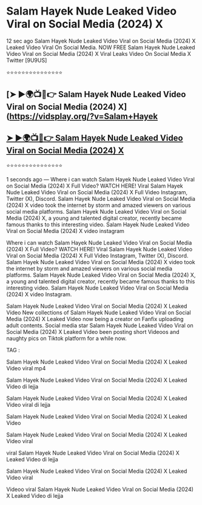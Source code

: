﻿# Salam Hayek Nude Leaked Video Viral on Social Media (2024) X



12 sec ago Salam Hayek Nude Leaked Video Viral on Social Media (2024) X Leaked Video Viral On Social Media. NOW FREE Salam Hayek Nude Leaked Video Viral on Social Media (2024) X Viral Leaks Video On Social Media X Twitter [9U9US]

⭐⭐⭐⭐⭐⭐⭐⭐⭐⭐⭐⭐⭐⭐⭐

## [➤ ►🌍📺📱👉 Salam Hayek Nude Leaked Video Viral on Social Media (2024) X](https://vidsplay.org/?v=Salam+Hayek

## [➤ ►🌍📺📱👉 Salam Hayek Nude Leaked Video Viral on Social Media (2024) X](https://vidsplay.org/?v=Salam+Hayek)


⭐⭐⭐⭐⭐⭐⭐⭐⭐⭐⭐⭐⭐⭐⭐



1 seconds ago — Where i can watch Salam Hayek Nude Leaked Video Viral on Social Media (2024) X Full Video? WATCH HERE! Viral Salam Hayek Nude Leaked Video Viral on Social Media (2024) X Full Video Instagram, Twitter (X), Discord. Salam Hayek Nude Leaked Video Viral on Social Media (2024) X video took the internet by storm and amazed viewers on various social media platforms. Salam Hayek Nude Leaked Video Viral on Social Media (2024) X, a young and talented digital creator, recently became famous thanks to this interesting video. Salam Hayek Nude Leaked Video Viral on Social Media (2024) X video instagram

Where i can watch Salam Hayek Nude Leaked Video Viral on Social Media (2024) X Full Video? WATCH HERE! Viral Salam Hayek Nude Leaked Video Viral on Social Media (2024) X Full Video Instagram, Twitter (X), Discord. Salam Hayek Nude Leaked Video Viral on Social Media (2024) X video took the internet by storm and amazed viewers on various social media platforms. Salam Hayek Nude Leaked Video Viral on Social Media (2024) X, a young and talented digital creator, recently became famous thanks to this interesting video. Salam Hayek Nude Leaked Video Viral on Social Media (2024) X video Instagram.

Salam Hayek Nude Leaked Video Viral on Social Media (2024) X Leaked Video New collections of Salam Hayek Nude Leaked Video Viral on Social Media (2024) X Leaked Video now being a creator on Fanfix uploading adult contents. Social media star Salam Hayek Nude Leaked Video Viral on Social Media (2024) X Leaked Video been posting short Videoos and naughty pics on Tiktok platform for a while now.

TAG :

 

Salam Hayek Nude Leaked Video Viral on Social Media (2024) X Leaked Video viral mp4

 

Salam Hayek Nude Leaked Video Viral on Social Media (2024) X Leaked Video di lejja

 

Salam Hayek Nude Leaked Video Viral on Social Media (2024) X Leaked Video viral di lejja

 

Salam Hayek Nude Leaked Video Viral on Social Media (2024) X Leaked Video

 

Salam Hayek Nude Leaked Video Viral on Social Media (2024) X Leaked Video viral

 

viral Salam Hayek Nude Leaked Video Viral on Social Media (2024) X Leaked Video di lejja

 

Salam Hayek Nude Leaked Video Viral on Social Media (2024) X Leaked Video viral

 

Videoo viral Salam Hayek Nude Leaked Video Viral on Social Media (2024) X Leaked Video di lejja